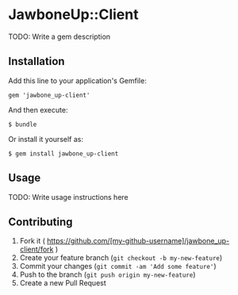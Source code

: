 # JawboneUp::Client

TODO: Write a gem description

## Installation

Add this line to your application's Gemfile:

    gem 'jawbone_up-client'

And then execute:

    $ bundle

Or install it yourself as:

    $ gem install jawbone_up-client

## Usage

TODO: Write usage instructions here

## Contributing

1. Fork it ( https://github.com/[my-github-username]/jawbone_up-client/fork )
2. Create your feature branch (`git checkout -b my-new-feature`)
3. Commit your changes (`git commit -am 'Add some feature'`)
4. Push to the branch (`git push origin my-new-feature`)
5. Create a new Pull Request
